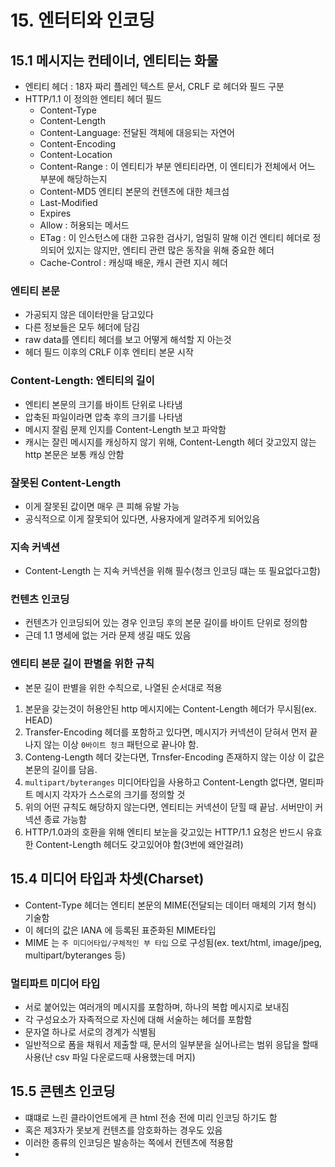 # 15. 엔터티와 인코딩
## 15.1 메시지는 컨테이너, 엔티티는 화물
- 엔티티 헤더 : 18자 짜리 플레인 텍스트 문서, CRLF 로 헤더와 필드 구분
- HTTP/1.1 이 정의한 엔티티 헤더 필드
  - Content-Type
  - Content-Length
  - Content-Language: 전달된 객체에 대응되는 자연어
  - Content-Encoding
  - Content-Location
  - Content-Range : 이 엔티티가 부분 엔티티라면, 이 엔티티가 전체에서 어느 부분에 해당하는지
  - Content-MD5 엔티티 본문의 컨텐츠에 대한 체크섬
  - Last-Modified
  - Expires
  - Allow : 허용되는 메서드
  - ETag : 이 인스턴스에 대한 고유한 검사기, 엄밀히 말해 이건 엔티티 헤더로 정의되어 있지는 않지만, 엔티티 관련 많은 동작을 위해 중요한 헤더
  - Cache-Control : 캐싱때 배운, 캐시 관련 지시 헤더
### 엔티티 본문
- 가공되지 않은 데이터만을 담고있다
- 다른 정보들은 모두 헤더에 담김
- raw data를 엔티티 헤더를 보고 어떻게 해석할 지 아는것
- 헤더 필드 이후의 CRLF 이후 엔티티 본문 시작
### Content-Length: 엔티티의 길이
- 엔티티 본문의 크기를 바이트 단위로 나타냄
- 압축된 파일이라면 압축 후의 크기를 나타냄
- 메시지 잘림 문제 인지를 Content-Length 보고 파악함
- 캐시는 잘린 메시지를 캐싱하지 않기 위해, Content-Length 헤더 갖고있지 않는 http 본문은 보통 캐싱 안함
### 잘못된 Content-Length
- 이게 잘못된 값이면 매우 큰 피해 유발 가능
- 공식적으로 이게 잘못되어 있다면, 사용자에게 알려주게 되어있음
### 지속 커넥션
- Content-Length 는 지속 커넥션을 위해 필수(청크 인코딩 떄는 또 필요없다고함)
### 컨텐츠 인코딩
- 컨텐츠가 인코딩되어 있는 경우 인코딩 후의 본문 길이를 바이트 단위로 정의함
- 근데 1.1 명세에 없는 거라 문제 생길 때도 있음
### 엔티티 본문 길이 판별을 위한 규칙
- 본문 길이 판별을 위한 수칙으로, 나열된 순서대로 적용
1. 본문을 갖는것이 허용안된 http 메시지에는 Content-Length 헤더가 무시됨(ex. HEAD)
2. Transfer-Encoding 헤더를 포함하고 있다면, 메시지가 커넥션이 닫혀서 먼저 끝나지 않는 이상 `0바이트 청크` 패턴으로 끝나야 함.
3. Conteng-Length 헤더 갖는다면, Trnsfer-Encoding 존재하지 않는 이상 이 값은 본문의 길이를 담음.
4. `multipart/byteranges` 미디어타입을 사용하고 Content-Length 없다면, 멀티파트 메시지 각자가 스스로의 크기를 정의할 것
5. 위의 어떤 규칙도 해당하지 않는다면, 엔티티는 커넥션이 닫힐 때 끝남. 서버만이 커넥션 종료 가능함
6. HTTP/1.0과의 호환을 위해 엔티티 보눈을 갖고있는 HTTP/1.1 요청은 반드시 유효한 Content-Length 헤더도 갖고있어야 함(3번에 왜안걸려)

## 15.4 미디어 타입과 차셋(Charset)
- Content-Type 헤더는 엔티티 본문의 MIME(전달되는 데이터 매체의 기저 형식) 기술함
- 이 헤더의 값은 IANA 에 등록된 표준화된 MIME타입
- MIME 는 `주 미디어타입/구체적인 부 타입` 으로 구성됨(ex. text/html, image/jpeg, multipart/byteranges 등)
### 멀티파트 미디어 타입
- 서로 붙어있는 여러개의 메시지를 포함하며, 하나의 복합 메시지로 보내짐
- 각 구성요소가 자족적으로 자신에 대해 서술하는 헤더를 포함함
- 문자열 하나로 서로의 경계가 식별됨
- 일반적으로 폼을 채워서 제출할 때, 문서의 일부분을 실어나르는 범위 응답을 할때 사용(난 csv 파일 다운로드때 사용했는데 머지)
## 15.5 콘텐츠 인코딩
- 떄떄로 느린 클라이언트에게 큰 html 전송 전에 미리 인코딩 하기도 함
- 혹은 제3자가 못보게 컨텐츠를 암호화하는 경우도 있음
- 이러한 종류의 인코딩은 발송하는 쪽에서 컨텐츠에 적용함
- 
